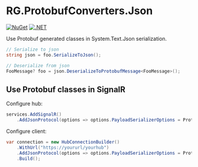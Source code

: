 # RG.ProtobufConverters.Json

[![NuGet](https://img.shields.io/nuget/v/RG.ProtobufConverters.Json.svg)](https://www.nuget.org/packages/RG.ProtobufConverters.Json/) [![.NET](https://github.com/ronnygunawan/protobuf-converters/actions/workflows/dotnet.yml/badge.svg)](https://github.com/ronnygunawan/protobuf-converters/actions/workflows/dotnet.yml)

Use Protobuf generated classes in System.Text.Json serialization.

```cs
// Serialize to json
string json = foo.SerializeToJson();

// Deserialize from json
FooMessage? foo = json.DeserializeToProtobufMessage<FooMessage>();
```

## Use Protobuf classes in SignalR

Configure hub:
```cs
services.AddSignalR()
    .AddJsonProtocol(options => options.PayloadSerializerOptions = ProtobufJsonConverter.Options);
```

Configure client:
```cs
var connection = new HubConnectionBuilder()
    .WithUrl("https://yoururl/yourhub")
    .AddJsonProtocol(options => options.PayloadSerializerOptions = ProtobufJsonConverter.Options)
    .Build();
```
